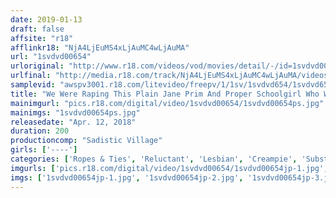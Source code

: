 ```yaml
---
date: 2019-01-13
draft: false
affsite: "r18"
afflinkr18: "NjA4LjEuMS4xLjAuMC4wLjAuMA"
url: "1svdvd00654"
urloriginal: "http://www.r18.com/videos/vod/movies/detail/-/id=1svdvd00654"
urlfinal: "http://media.r18.com/track/NjA4LjEuMS4xLjAuMC4wLjAuMA/videos/vod/movies/detail/-/id=1svdvd00654"
samplevid: "awspv3001.r18.com/litevideo/freepv/1/1sv/1svdvd654/1svdvd654_dmb_w.mp4"
title: "We Were Raping This Plain Jane Prim And Proper Schoolgirl Who Was Attending Prep School, And When We Hooked Her Body Up On Aphrodisiacs, She Started Spasming And Squirting And Foaming And Losing Her Mind So Hard It Was Kinda Creepy! 6"
mainimgurl: "pics.r18.com/digital/video/1svdvd00654/1svdvd00654ps.jpg"
mainimgs: "1svdvd00654ps.jpg"
releasedate: "Apr. 12, 2018"
duration: 200
productioncomp: "Sadistic Village"
girls: ['----']
categories: ['Ropes & Ties', 'Reluctant', 'Lesbian', 'Creampie', 'Substance Use', 'Squirting', 'Big Vibrator', 'Hi-Def']
imgurls: ['pics.r18.com/digital/video/1svdvd00654/1svdvd00654jp-1.jpg', 'pics.r18.com/digital/video/1svdvd00654/1svdvd00654jp-2.jpg', 'pics.r18.com/digital/video/1svdvd00654/1svdvd00654jp-3.jpg', 'pics.r18.com/digital/video/1svdvd00654/1svdvd00654jp-4.jpg', 'pics.r18.com/digital/video/1svdvd00654/1svdvd00654jp-5.jpg', 'pics.r18.com/digital/video/1svdvd00654/1svdvd00654jp-6.jpg', 'pics.r18.com/digital/video/1svdvd00654/1svdvd00654jp-7.jpg', 'pics.r18.com/digital/video/1svdvd00654/1svdvd00654jp-8.jpg', 'pics.r18.com/digital/video/1svdvd00654/1svdvd00654jp-9.jpg', 'pics.r18.com/digital/video/1svdvd00654/1svdvd00654jp-10.jpg', 'pics.r18.com/digital/video/1svdvd00654/1svdvd00654jp-11.jpg', 'pics.r18.com/digital/video/1svdvd00654/1svdvd00654jp-12.jpg', 'pics.r18.com/digital/video/1svdvd00654/1svdvd00654jp-13.jpg', 'pics.r18.com/digital/video/1svdvd00654/1svdvd00654jp-14.jpg', 'pics.r18.com/digital/video/1svdvd00654/1svdvd00654jp-15.jpg', 'pics.r18.com/digital/video/1svdvd00654/1svdvd00654jp-16.jpg', 'pics.r18.com/digital/video/1svdvd00654/1svdvd00654jp-17.jpg', 'pics.r18.com/digital/video/1svdvd00654/1svdvd00654jp-18.jpg', 'pics.r18.com/digital/video/1svdvd00654/1svdvd00654jp-19.jpg', 'pics.r18.com/digital/video/1svdvd00654/1svdvd00654jp-20.jpg']
imgs: ['1svdvd00654jp-1.jpg', '1svdvd00654jp-2.jpg', '1svdvd00654jp-3.jpg', '1svdvd00654jp-4.jpg', '1svdvd00654jp-5.jpg', '1svdvd00654jp-6.jpg', '1svdvd00654jp-7.jpg', '1svdvd00654jp-8.jpg', '1svdvd00654jp-9.jpg', '1svdvd00654jp-10.jpg', '1svdvd00654jp-11.jpg', '1svdvd00654jp-12.jpg', '1svdvd00654jp-13.jpg', '1svdvd00654jp-14.jpg', '1svdvd00654jp-15.jpg', '1svdvd00654jp-16.jpg', '1svdvd00654jp-17.jpg', '1svdvd00654jp-18.jpg', '1svdvd00654jp-19.jpg', '1svdvd00654jp-20.jpg']
---
```

